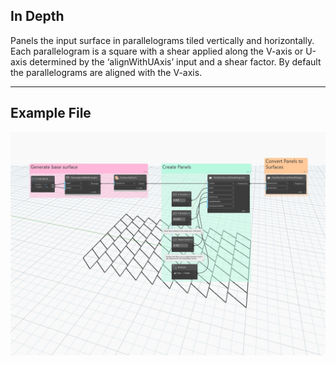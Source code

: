 ## In Depth
Panels the input surface in parallelograms tiled vertically and horizontally. Each parallelogram is a square with a shear applied along the V-axis or U-axis determined by the ‘alignWithUAxis’ input and a shear factor. By default the parallelograms are aligned with the V-axis.
___
## Example File

![X](./Autodesk.DesignScript.Geometry.PanelSurface.ByParallelograms_img.jpg)
